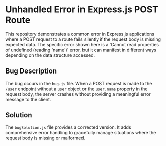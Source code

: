 # Unhandled Error in Express.js POST Route

This repository demonstrates a common error in Express.js applications where a POST request to a route fails silently if the request body is missing expected data.  The specific error shown here is a 'Cannot read properties of undefined (reading 'name')' error, but it can manifest in different ways depending on the data structure accessed.

## Bug Description
The bug occurs in the `bug.js` file.  When a POST request is made to the `/user` endpoint without a `user` object or the `user.name` property in the request body, the server crashes without providing a meaningful error message to the client.

## Solution
The `bugSolution.js` file provides a corrected version.  It adds comprehensive error handling to gracefully manage situations where the request body is missing or malformed.